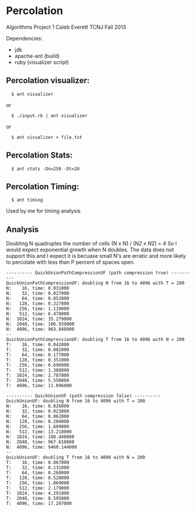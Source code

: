 # Percolation
Algorithms Project 1
Caleb Everett
TCNJ Fall 2013

Dependencies:
  - jdk
  - apache-ant (build)
  - ruby (visualizer script)

## Percolation visualizer:
```
  $ ant visualizer
```
or
```
  $ ./input.rb | ant visualizer
```
or
```
  $ ant visualizer < file.txt
```

## Percolation Stats:
```
  $ ant stats -Dn=250 -Dt=20
```

## Percolation Timing:
```
  $ ant timing
```
Used by me for timing analysis

## Analysis
Doubling N quadruples the number of cells (N x N) / (N*2 x N*2) = 4
So I would expect exponential growth when N doubles.
The data does not support this and I expect it is becuase small N's
are erratic and more likely to percolate with less than P percent of
spaces open.

    
    ---------- QuickUnionPathCompressionUF (path compression true) ----------
    QuickUnionPathCompressionUF: doubling N from 16 to 4096 with T = 200
    N:    16, time: 0.031000
    N:    32, time: 0.027000
    N:    64, time: 0.052000
    N:   128, time: 0.227000
    N:   256, time: 1.119000
    N:   512, time: 6.478000
    N:  1024, time: 35.279000
    N:  2048, time: 186.939000
    N:  4096, time: 963.848000
    --
    QuickUnionPathCompressionUF: doubling T from 16 to 4096 with N = 200
    T:    16, time: 0.042000
    T:    32, time: 0.082000
    T:    64, time: 0.177000
    T:   128, time: 0.351000
    T:   256, time: 0.696000
    T:   512, time: 1.388000
    T:  1024, time: 2.787000
    T:  2048, time: 5.550000
    T:  4096, time: 11.096000
    
    ---------- QuickUnionUF (path compression false) ----------
    QuickUnionUF: doubling N from 16 to 4096 with T = 200
    N:    16, time: 0.026000
    N:    32, time: 0.023000
    N:    64, time: 0.062000
    N:   128, time: 0.284000
    N:   256, time: 1.609000
    N:   512, time: 13.218000
    N:  1024, time: 108.440000
    N:  2048, time: 967.618000
    N:  4096, time: 9460.144000
    --
    QuickUnionUF: doubling T from 16 to 4096 with N = 200
    T:    16, time: 0.067000
    T:    32, time: 0.131000
    T:    64, time: 0.260000
    T:   128, time: 0.528000
    T:   256, time: 1.069000
    T:   512, time: 2.179000
    T:  1024, time: 4.291000
    T:  2048, time: 8.595000
    T:  4096, time: 17.207000
